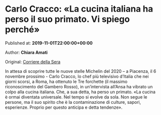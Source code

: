 
# Carlo Cracco: «La cucina italiana ha perso il suo primato. Vi spiego perché»

Published at: **2019-11-01T22:00:00+00:00**

Author: **Chiara Amati**

Original: [Corriere della Sera](https://cucina.corriere.it/notizie/cards/carlo-cracco-la-cucina-italiana-ha-perso-suo-primato-vi-spiego-perche/affondo_principale.shtml)

In attesa di scoprire tutte le nuove stelle Michelin del 2020 – a Piacenza, il 6 novembre prossimo - Carlo Cracco, lo chef più televisivo d’Italia che nei giorni scorsi, a Roma, ha ottenuto le Tre forchette (il massimo riconoscimento del Gambero Rosso), in un’intervista all’Ansa ha vibrato un colpo alla cucina italiana. Che, a sua detta, ha perso un primato. «La cucina è ormai diventata universale. Nel tempo si evolve da sola. Non segue le persone, ma il suo spirito che è la contaminazione di culture, sapori, esperienze. Proprio per questo anticipa e detta tendenze».
